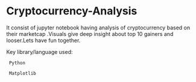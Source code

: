 # Cryptocurrency-Analysis
It consist of jupyter notebook having analysis of cryptocurrency based on their marketcap .Visuals give deep insight about top 10 gainers and looser.Lets have fun together.

Key library/language used:

     Python
 
     Matplotlib

